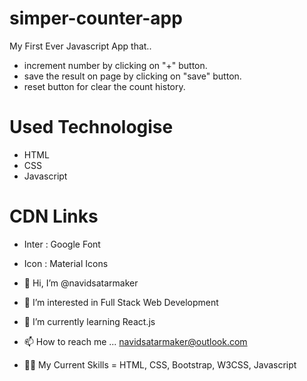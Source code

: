 # simper-counter-app

My First Ever Javascript App that.. 
- increment number by clicking on "+" button.
- save the result on page by clicking on "save" button.
- reset button for clear the count history.

# Used Technologise
- HTML
- CSS
- Javascript

# CDN Links
- Inter : Google Font
- Icon : Material Icons

- 👋 Hi, I’m @navidsatarmaker
- 👀 I’m interested in Full Stack Web Development
- 🌱 I’m currently learning React.js
- 📫 How to reach me ... navidsatarmaker@outlook.com
- 🤹‍♂️ My Current Skills = HTML, CSS, Bootstrap, W3CSS, Javascript
